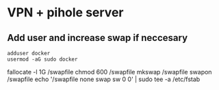 # VPN + pihole server

## Add user and increase swap if neccesary

```
adduser docker
usermod -aG sudo docker
```

fallocate -l 1G /swapfile 
chmod 600 /swapfile 
mkswap /swapfile 
swapon /swapfile 
echo '/swapfile none swap sw 0 0' | sudo tee -a /etc/fstab

